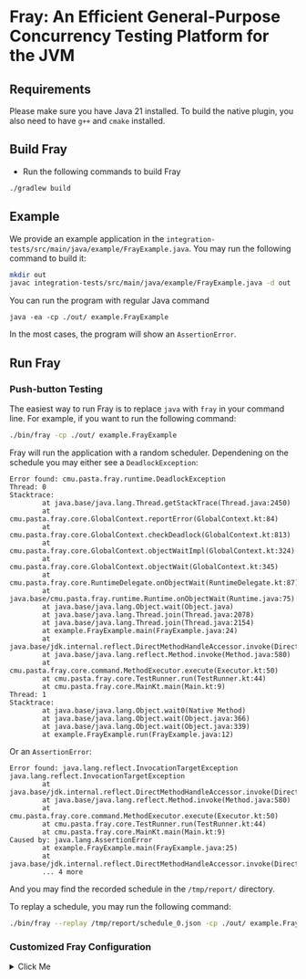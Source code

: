 # Fray: An Efficient General-Purpose Concurrency Testing Platform for the JVM

## Requirements

Please make sure you have Java 21 installed. To build the native plugin, you also need to have `g++` and `cmake` installed.

## Build Fray

- Run the following commands to build Fray

```bash
./gradlew build 
```

## Example

We provide an example application in the `integration-tests/src/main/java/example/FrayExample.java`. You may run the following command to build it:

```bash
mkdir out
javac integration-tests/src/main/java/example/FrayExample.java -d out
```

You can run the program with regular Java command 
```
java -ea -cp ./out/ example.FrayExample
```
In the most cases, the program will show an `AssertionError`.

## Run Fray

### Push-button Testing

The easiest way to run Fray is to replace `java` with `fray` in your command line. For example, if you want to run the following command:

```bash
./bin/fray -cp ./out/ example.FrayExample
```

Fray will run the application with a random scheduler. Dependening on the schedule you may either see a `DeadlockException`:

```
Error found: cmu.pasta.fray.runtime.DeadlockException
Thread: 0
Stacktrace:
        at java.base/java.lang.Thread.getStackTrace(Thread.java:2450)
        at cmu.pasta.fray.core.GlobalContext.reportError(GlobalContext.kt:84)
        at cmu.pasta.fray.core.GlobalContext.checkDeadlock(GlobalContext.kt:813)
        at cmu.pasta.fray.core.GlobalContext.objectWaitImpl(GlobalContext.kt:324)
        at cmu.pasta.fray.core.GlobalContext.objectWait(GlobalContext.kt:345)
        at cmu.pasta.fray.core.RuntimeDelegate.onObjectWait(RuntimeDelegate.kt:87)
        at java.base/cmu.pasta.fray.runtime.Runtime.onObjectWait(Runtime.java:75)
        at java.base/java.lang.Object.wait(Object.java)
        at java.base/java.lang.Thread.join(Thread.java:2078)
        at java.base/java.lang.Thread.join(Thread.java:2154)
        at example.FrayExample.main(FrayExample.java:24)
        at java.base/jdk.internal.reflect.DirectMethodHandleAccessor.invoke(DirectMethodHandleAccessor.java:103)
        at java.base/java.lang.reflect.Method.invoke(Method.java:580)
        at cmu.pasta.fray.core.command.MethodExecutor.execute(Executor.kt:50)
        at cmu.pasta.fray.core.TestRunner.run(TestRunner.kt:44)
        at cmu.pasta.fray.core.MainKt.main(Main.kt:9)
Thread: 1
Stacktrace:
        at java.base/java.lang.Object.wait0(Native Method)
        at java.base/java.lang.Object.wait(Object.java:366)
        at java.base/java.lang.Object.wait(Object.java:339)
        at example.FrayExample.run(FrayExample.java:12)
```

Or an `AssertionError`:

```
Error found: java.lang.reflect.InvocationTargetException
java.lang.reflect.InvocationTargetException
        at java.base/jdk.internal.reflect.DirectMethodHandleAccessor.invoke(DirectMethodHandleAccessor.java:118)
        at java.base/java.lang.reflect.Method.invoke(Method.java:580)
        at cmu.pasta.fray.core.command.MethodExecutor.execute(Executor.kt:50)
        at cmu.pasta.fray.core.TestRunner.run(TestRunner.kt:44)
        at cmu.pasta.fray.core.MainKt.main(Main.kt:9)
Caused by: java.lang.AssertionError
        at example.FrayExample.main(FrayExample.java:25)
        at java.base/jdk.internal.reflect.DirectMethodHandleAccessor.invoke(DirectMethodHandleAccessor.java:103)
        ... 4 more
```

And you may find the recorded schedule in the `/tmp/report/` directory.

To replay a schedule, you may run the following command:

```bash
./bin/fray --replay /tmp/report/schedule_0.json -cp ./out/ example.FrayExample 
```


### Customized Fray Configuration

<details>
<summary>Click Me</summary>

You may also choose to provide a configuration file for the application you want to test. The configuration file should be in the following format:

```json
{
  "executor": {
    "clazz": "com.example.Main",
    "method": "main",
    "args": ["arg1", "arg2"],
    "classpaths": ["path/to/your/application.jar"],
    "properties": {"PROPERTY1": "VALUE1", "PROPERTY2": "VALUE2"}
  },
  "ignore_unhandled_exceptions": false,
  "timed_op_as_yield": false,
  "interleave_memory_ops": false,
  "max_scheduled_step": -1
}
```

- `executor` defines the entrypoint and environment of the application you want to test.
  - `clazz`: the main class of the application.
  - `method`: the main method of the application.
  - `args`: the arguments to the main method.
  - `classpaths`: the classpaths of the application.
  - `properties`: the system properties of the application.
- `ignore_unhandled_exceptions`: whether to treat unhandled exceptions as failures.
- `timed_op_as_yield`: whether to treat timed operations as yields otherwise they will be treated as no timeout op.
- `interleave_memory_ops`: whether to interleave memory operations.
- `max_scheduled_step`: the maximum number of scheduled steps. And Fray will throw `LivenessException` if the number of scheduled steps exceeds this value. If the value is -1, then there is no limit.


You may use the following gradle task to run Fray:

```bash
./gradlew runFray -PconfigPath=path/to/your/application_config.json -PextraArgs="extra args passed to Fray"
```

Here are the available extra args:

```
Options:
  -o=<text>                Report output directory.
  -i, --iter=<int>         Number of iterations.
  -f, --full               If the report should save full schedule. Otherwise,
                           Fray only saves schedules points if there are more
                           than one runnable threads.
  -l, --logger=(json|csv)  Logger type.
  --scheduler=(replay|fifo|pos|random|pct)
                           Scheduling algorithm.
  --no-fray                Runnning in no-Fray mode.
  --explore                Running in explore mode and Fray will continue if a
                           failure is found.
  --no-exit-on-bug         Fray will not immediately exit when a failure is
                           found.
  --run-config=(cli|json)  Run configuration for the application.
  -h, --help               Show this message and exit
```

#### Output 

The output of Fray will be saved in the `output` directory. The output directory contains the following files:
 
- `output.txt`: the Fray of the testing.
- `schedule_{id}.json/csv`: the schedule you can replay.

#### Replay a buggy schedule

Once Fray finds a bug as indicated in `output.txt`. You may replay it by providing the corresponding schedule.

```bash
./gradlew runFray -PconfigPath=path/to/your/application_config.json -PextraArgs="--scheduler=replay --path=path/to/schedule.json"
```

#### Example

```bash
echo '{
  "executor": {
    "clazz": "example.FrayExample",
    "method": "main",
    "args": [],
    "classpaths": ["CURRENT_DIR/out/"],
    "properties": {}
  },
  "ignore_unhandled_exceptions": false,
  "timed_op_as_yield": false,
  "interleave_memory_ops": false,
  "max_scheduled_step": -1
}' | sed "s|CURRENT_DIR|$(pwd)|g" > out/config.json
./gradlew runFray -PconfigPath="out/config.json" -PextraArgs="--iter=1000 --logger=json --scheduler=random -o=/tmp/fray-example/"
```

To replay that schedule, you may run the following command:

```bash
./gradlew runFray -PconfigPath="out/config.json" -PextraArgs="--iter=1000 --logger=json --scheduler=replay --path=/tmp/fray-example/schedule_XXX.json"
```
</details>